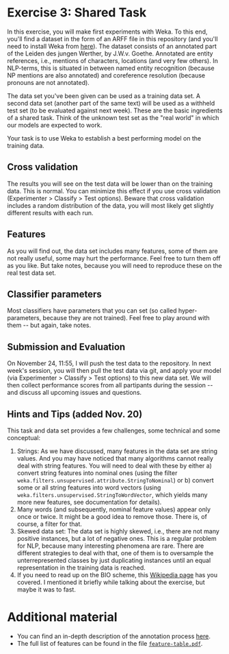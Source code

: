 # Exercise 3: Shared Task

In this exercise, you will make first experiments with Weka. To this end, you'll find a dataset in the form of an ARFF file in this repository (and you'll need to install Weka from [here](https://www.cs.waikato.ac.nz/ml/weka/index.html)). The dataset consists of an annotated part of the Leiden des jungen Werther, by J.W.v. Goethe. Annotated are entity references, i.e., mentions of characters, locations (and very few others). In NLP-terms, this is situated in between named entity recognition (because NP mentions are also annotated) and coreference resolution (because pronouns are not annotated). 

The data set you've been given can be used as a training data set. A second data set (another part of the same text) will be used as a withheld test set (to be evaluated against next week). These are the basic ingredients of a shared task. Think of the unknown test set as the "real world" in which our models are expected to work.

Your task is to use Weka to establish a best performing model on the training data. 

## Cross validation

The results you will see on the test data will be lower than on the training data. This is normal. You can minimize this effect if you use cross validation (Experimenter > Classify > Test options). Beware that cross validation includes a random distribution of the data, you will most likely get slightly different results with each run.

## Features
As you will find out, the data set includes many features, some of them are not really useful, some may hurt the performance. Feel free to turn them off as you like. But take notes, because you will need to reproduce these on the real test data set.

## Classifier parameters
Most classifiers have parameters that you can set (so called hyper-parameters, because they are not trained). Feel free to play around with them -- but again, take notes.

## Submission and Evaluation
On November 24, 11:55, I will push the test data to the repository. In next week's session, you will then pull the test data via git, and apply your model (via Experimenter > Classify > Test options) to this new data set. We will then collect performance scores from all partipants during the session -- and discuss all upcoming issues and questions. 

## Hints and Tips (added Nov. 20)

This task and data set provides a few challenges, some technical and some conceptual:

1. Strings: As we have discussed, many features in the data set are string values. And you may have noticed that many algorithms cannot really deal with string features. You will need to deal with these by either a) convert string features into nominal ones (using the filter `weka.filters.unsupervised.attribute.StringToNominal`) or b) convert some or all string features into word vectors (using `weka.filters.unsupervised.StringToWordVector`, which yields many more new features, see documentation for details).
2. Many words (and subsequently, nominal feature values) appear only once or twice. It might be a good idea to remove those. There is, of course, a filter for that.
3. Skewed data set: The data set is highly skewed, i.e., there are not many positive instances, but a lot of negative ones. This is a regular problem for NLP, because many interesting phenomena are rare. There are different strategies to deal with that, one of them is to oversample the unterrepresented classes by just duplicating instances until an equal representation in the training data is reached.
4. If you need to read up on the BIO scheme, this [Wikipedia page](https://en.wikipedia.org/wiki/Inside–outside–beginning_(tagging)) has you covered. I mentioned it briefly while talking about the exercise, but maybe it was to fast.

# Additional material

- You can find an in-depth description of the annotation process [here](https://doi.org/10.1515/9783110693973-010).
- The full list of features can be found in the file [`feature-table.pdf`](feature-table.pdf).

